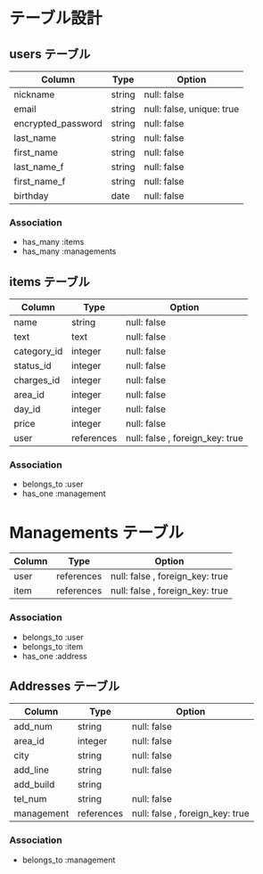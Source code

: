# テーブル設計

## users テーブル

| Column             | Type   | Option                    |
| ------------------ | ------ | ------------------------- |
| nickname           | string	| null: false               |
| email              | string | null: false, unique: true |
| encrypted_password | string	| null: false               |
| last_name          | string | null: false               |
| first_name         | string	| null: false               |
| last_name_f        | string | null: false               |
| first_name_f       | string	| null: false               |
| birthday           | date   | null: false               |

### Association
- has_many :items
- has_many :managements

## items テーブル
| Column       | Type       | Option                          |
| ------------ | ---------- | ------------------------------- |
| name         | string     | null: false                     |
| text         | text       | null: false                     |
| category_id  | integer    | null: false                     |
| status_id    | integer    | null: false                     |
| charges_id   | integer    | null: false                     |
| area_id      | integer    | null: false                     |
| day_id       | integer    | null: false                     |
| price        | integer    | null: false                     |
| user         | references | null: false , foreign_key: true |

### Association
- belongs_to :user
- has_one :management

# Managements テーブル
| Column | Type       | Option                          |
| ------ | ---------- | ------------------------------- |
| user   | references | null: false , foreign_key: true |
| item   | references | null: false , foreign_key: true |

### Association
- belongs_to :user
- belongs_to :item
- has_one :address

## Addresses テーブル
| Column     | Type       | Option                          |
| ---------- | ---------- | ------------------------------- |
| add_num    | string     | null: false                     |
| area_id    | integer    | null: false                     |
| city       | string     | null: false                     |
| add_line   | string     | null: false                     |
| add_build  | string     |                                 |
| tel_num    | string     | null: false                     |
| management | references | null: false , foreign_key: true |

### Association
- belongs_to :management